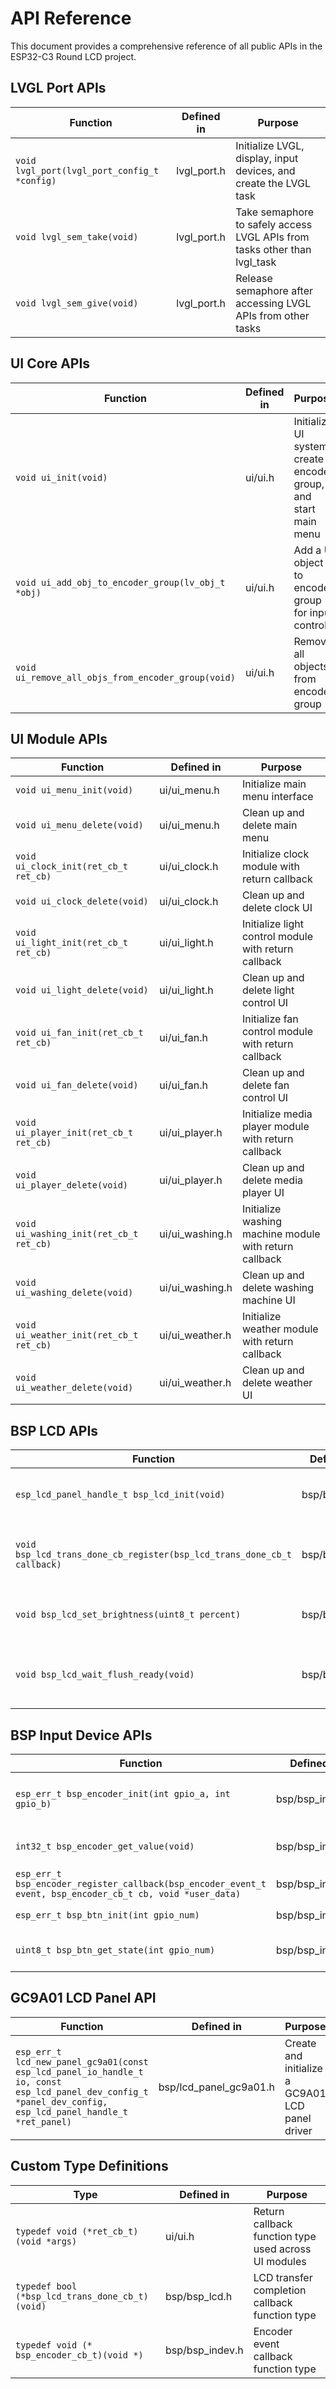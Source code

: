 # API Reference

This document provides a comprehensive reference of all public APIs in the ESP32-C3 Round LCD project.

## LVGL Port APIs

| Function | Defined in | Purpose |
|----------|------------|---------|
| `void lvgl_port(lvgl_port_config_t *config)` | lvgl_port.h | Initialize LVGL, display, input devices, and create the LVGL task |
| `void lvgl_sem_take(void)` | lvgl_port.h | Take semaphore to safely access LVGL APIs from tasks other than lvgl_task |
| `void lvgl_sem_give(void)` | lvgl_port.h | Release semaphore after accessing LVGL APIs from other tasks |

## UI Core APIs

| Function | Defined in | Purpose |
|----------|------------|---------|
| `void ui_init(void)` | ui/ui.h | Initialize UI system, create encoder group, and start main menu |
| `void ui_add_obj_to_encoder_group(lv_obj_t *obj)` | ui/ui.h | Add a UI object to encoder group for input control |
| `void ui_remove_all_objs_from_encoder_group(void)` | ui/ui.h | Remove all objects from encoder group |

## UI Module APIs

| Function | Defined in | Purpose |
|----------|------------|---------|
| `void ui_menu_init(void)` | ui/ui_menu.h | Initialize main menu interface |
| `void ui_menu_delete(void)` | ui/ui_menu.h | Clean up and delete main menu |
| `void ui_clock_init(ret_cb_t ret_cb)` | ui/ui_clock.h | Initialize clock module with return callback |
| `void ui_clock_delete(void)` | ui/ui_clock.h | Clean up and delete clock UI |
| `void ui_light_init(ret_cb_t ret_cb)` | ui/ui_light.h | Initialize light control module with return callback |
| `void ui_light_delete(void)` | ui/ui_light.h | Clean up and delete light control UI |
| `void ui_fan_init(ret_cb_t ret_cb)` | ui/ui_fan.h | Initialize fan control module with return callback |
| `void ui_fan_delete(void)` | ui/ui_fan.h | Clean up and delete fan control UI |
| `void ui_player_init(ret_cb_t ret_cb)` | ui/ui_player.h | Initialize media player module with return callback |
| `void ui_player_delete(void)` | ui/ui_player.h | Clean up and delete media player UI |
| `void ui_washing_init(ret_cb_t ret_cb)` | ui/ui_washing.h | Initialize washing machine module with return callback |
| `void ui_washing_delete(void)` | ui/ui_washing.h | Clean up and delete washing machine UI |
| `void ui_weather_init(ret_cb_t ret_cb)` | ui/ui_weather.h | Initialize weather module with return callback |
| `void ui_weather_delete(void)` | ui/ui_weather.h | Clean up and delete weather UI |

## BSP LCD APIs

| Function | Defined in | Purpose |
|----------|------------|---------|
| `esp_lcd_panel_handle_t bsp_lcd_init(void)` | bsp/bsp_lcd.h | Initialize LCD panel and return handle |
| `void bsp_lcd_trans_done_cb_register(bsp_lcd_trans_done_cb_t callback)` | bsp/bsp_lcd.h | Register callback for LCD transfer completion |
| `void bsp_lcd_set_brightness(uint8_t percent)` | bsp/bsp_lcd.h | Set LCD backlight brightness (0-100%) |
| `void bsp_lcd_wait_flush_ready(void)` | bsp/bsp_lcd.h | Block until LCD flush operation is complete |

## BSP Input Device APIs

| Function | Defined in | Purpose |
|----------|------------|---------|
| `esp_err_t bsp_encoder_init(int gpio_a, int gpio_b)` | bsp/bsp_indev.h | Initialize rotary encoder on specified GPIO pins |
| `int32_t bsp_encoder_get_value(void)` | bsp/bsp_indev.h | Get current encoder position value |
| `esp_err_t bsp_encoder_register_callback(bsp_encoder_event_t event, bsp_encoder_cb_t cb, void *user_data)` | bsp/bsp_indev.h | Register callback for encoder events |
| `esp_err_t bsp_btn_init(int gpio_num)` | bsp/bsp_indev.h | Initialize button on specified GPIO pin |
| `uint8_t bsp_btn_get_state(int gpio_num)` | bsp/bsp_indev.h | Get current button state (pressed/released) |

## GC9A01 LCD Panel API

| Function | Defined in | Purpose |
|----------|------------|---------|
| `esp_err_t lcd_new_panel_gc9a01(const esp_lcd_panel_io_handle_t io, const esp_lcd_panel_dev_config_t *panel_dev_config, esp_lcd_panel_handle_t *ret_panel)` | bsp/lcd_panel_gc9a01.h | Create and initialize a GC9A01 LCD panel driver |

## Custom Type Definitions

| Type | Defined in | Purpose |
|------|------------|---------|
| `typedef void (*ret_cb_t)(void *args)` | ui/ui.h | Return callback function type used across UI modules |
| `typedef bool (*bsp_lcd_trans_done_cb_t)(void)` | bsp/bsp_lcd.h | LCD transfer completion callback function type |
| `typedef void (* bsp_encoder_cb_t)(void *)` | bsp/bsp_indev.h | Encoder event callback function type |